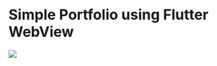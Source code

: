 <h1>Simple Portfolio using Flutter WebView</h1>

<img src="E:\flutter_tutorial\practice\simple_portfolio\sample_photo.png">